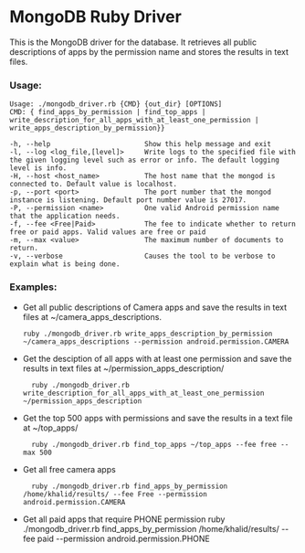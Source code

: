 # MongoDB Ruby Driver
This is the MongoDB driver for the database. It retrieves all public descriptions of apps by the permission name and stores the results in text files.
### Usage:

    Usage: ./mongodb_driver.rb {CMD} {out_dir} [OPTIONS]
    CMD: { find_apps_by_permission | find_top_apps | write_description_for_all_apps_with_at_least_one_permission | write_apps_description_by_permission}}
    
    -h, --help                       Show this help message and exit
    -l, --log <log_file,[level]>     Write logs to the specified file with the given logging level such as error or info. The default logging level is info.
    -H, --host <host_name>           The host name that the mongod is connected to. Default value is localhost.
    -p, --port <port>                The port number that the mongod instance is listening. Default port number value is 27017.
    -P, --permission <name>          One valid Android permission name that the application needs.
    -f, --fee <Free|Paid>            The fee to indicate whether to return free or paid apps. Valid values are free or paid
    -m, --max <value>                The maximum number of documents to return.
    -v, --verbose                    Causes the tool to be verbose to explain what is being done.

### Examples:
-   Get all public descriptions of Camera apps and save the results in text files at ~/camera_apps_descriptions.

        ruby ./mongodb_driver.rb write_apps_description_by_permission ~/camera_apps_descriptions --permission android.permission.CAMERA

- Get the desciption of all apps with at least one permission and save the results in text files at ~/permission_apps_description/

        ruby ./mongodb_driver.rb write_description_for_all_apps_with_at_least_one_permission ~/permission_apps_description

- Get the top 500 apps with permissions and save the results in a text file at ~/top_apps/

		ruby ./mongodb_driver.rb find_top_apps ~/top_apps --fee free --max 500
		
- Get all free camera apps
    
	    ruby ./mongodb_driver.rb find_apps_by_permission /home/khalid/results/ --fee Free --permission android.permission.CAMERA

- Get all paid apps that require PHONE permission
	    ruby ./mongodb_driver.rb find_apps_by_permission /home/khalid/results/ --fee paid --permission android.permission.PHONE
